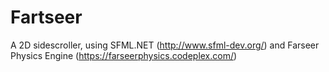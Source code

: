 Fartseer
========

A 2D sidescroller, using SFML.NET (http://www.sfml-dev.org/) and Farseer Physics Engine (https://farseerphysics.codeplex.com/)

